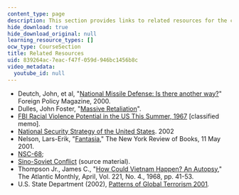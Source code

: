 ```yaml
---
content_type: page
description: This section provides links to related resources for the course.
hide_download: true
hide_download_original: null
learning_resource_types: []
ocw_type: CourseSection
title: Related Resources
uid: 839264ac-7eac-f47f-059d-946bc1456b8c
video_metadata:
  youtube_id: null
---
```


*   Deutch, John, et al, "[National Missile Defense: Is there another way?](http://www.foreignpolicy.com/articles/2009/10/21/what_missile_defense)" Foreign Policy Magazine, 2000.
*   Dulles, John Foster, "[Massive Retaliation](http://www.britannica.com/EBchecked/topic/421797/nuclear-strategy/52987/Massive-retaliation)".
*   [FBI Racial Violence Potential in the US This Summer, 1967](http://www.gwu.edu/~nsarchiv/coldwar/documents/episode-13/01-01.htm) \[classified memo\].
*   [National Security Strategy of the United States](https://georgewbush-whitehouse.archives.gov/nsc/nss/2002/). 2002
*   Nelson, Lars-Erik, "[Fantasia](http://www.nybooks.com/articles/115)," The New York Review of Books, 11 May 2001.
*   [NSC-68](https://www.mtholyoke.edu/acad/intrel/nsc-68/nsc68-1.htm); 
*   [Sino-Soviet Conflict](http://www.gwu.edu/~nsarchiv/NSAEBB/NSAEBB49/) (source material).
*   Thompson Jr., James C., "[How Could Vietnam Happen? An Autopsy](http://www.theatlantic.com/issues/68apr/vietnam.htm)," The Atlantic Monthly, April, Vol. 221, No. 4., 1968, pp. 41-53.
*   U.S. State Department (2002), [Patterns of Global Terrorism 2001](https://2009-2017.state.gov/j/ct/rls/crt/2001//index.htm)_._